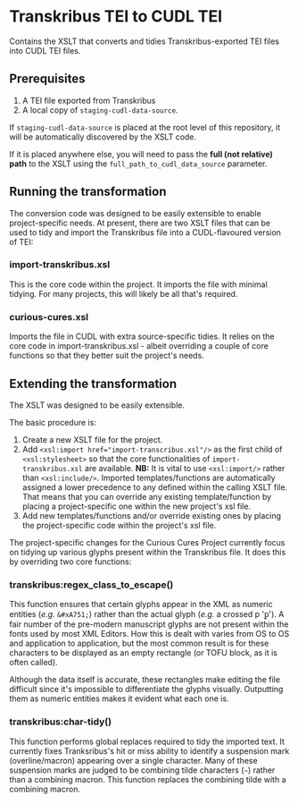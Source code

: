 # Transkribus TEI to CUDL TEI

Contains the XSLT that converts and tidies Transkribus-exported TEI files into CUDL TEI files.

## Prerequisites

1. A TEI file exported from Transkribus
1. A local copy of `staging-cudl-data-source`. 

If `staging-cudl-data-source` is placed at the root level of this repository, it will be automatically discovered by the XSLT code. 

If it is placed anywhere else, you will need to pass the **full (not relative) path** to the XSLT using the `full_path_to_cudl_data_source` parameter.

## Running the transformation

The conversion code was designed to be easily extensible to enable project-specific needs. At present, there are two XSLT files that can be used to tidy and import the Transkribus file into a CUDL-flavoured version of TEI:

### import-transkribus.xsl

This is the core code within the project. It imports the file with minimal tidying. For many projects, this will likely be all that's required.

### curious-cures.xsl

Imports the file in CUDL with extra source-specific tidies. It relies on the core code in import-transkribus.xsl - albeit overriding a couple of core functions so that they better suit the project's needs.

## Extending the transformation

The XSLT was designed to be easily extensible.

The basic procedure is:

1. Create a new XSLT file for the project.
1. Add `<xsl:import href="import-transcribus.xsl"/>` as the first child of `<xsl:stylesheet>` so that the core functionalities of `import-transkribus.xsl` are available.
**NB:** It is vital to use `<xsl:import/>` rather than `<xsl:include/>`.  Imported templates/functions are automatically assigned a lower precedence to any defined within the calling XSLT file. That means that you can override any existing template/function by placing a project-specific one within the new project's xsl file.
1. Add new templates/functions and/or override existing ones by placing the project-specific code within the project's xsl file.

The project-specific changes for the Curious Cures Project currently focus on tidying up various glyphs present within the Transkribus file. It does this by overriding two core functions:

### transkribus:regex_class_to_escape()

This function ensures that certain glyphs appear in the XML as numeric entities (*e.g.* `&#xA751;`) rather than the actual glyph (*e.g.* a crossed p 'ꝑ'). A fair number of the pre-modern manuscript glyphs are not present within the fonts used by most XML Editors. How this is dealt with varies from OS to OS and application to application, but the most common result is for these characters to be displayed as an empty rectangle (or TOFU block, as it is often called).

Although the data itself is accurate, these rectangles make editing the file difficult since it's impossible to differentiate the glyphs visually. Outputting them as numeric entities makes it evident what each one is.

### transkribus:char-tidy()

This function performs global replaces required to tidy the imported text. It currently fixes Tranksribus's hit or miss ability to identify a suspension mark (overline/macron) appearing over a single character. Many of these suspension marks are judged to be combining tilde characters (`~`) rather than a combining macron. This function replaces the combining tilde with a combining macron.
